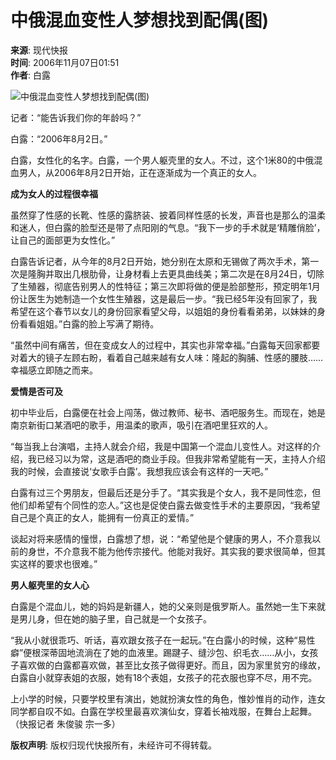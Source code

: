 # 中俄混血变性人梦想找到配偶(图)

**来源**: 现代快报  
**时间**: 2006年11月07日01:51  
**作者**: 白露  

![中俄混血变性人梦想找到配偶(图)](http://image2.sina.com.cn/dy/s/2006-11-07/U868P1T1D11441546F21DT20061107102112.jpg)

记者：“能告诉我们你的年龄吗？”

白露：“2006年8月2日。”

白露，女性化的名字。白露，一个男人躯壳里的女人。不过，这个1米80的中俄混血男人，从2006年8月2日开始，正在逐渐成为一个真正的女人。

**成为女人的过程很幸福**

虽然穿了性感的长靴、性感的露脐装、披着同样性感的长发，声音也是那么的温柔和迷人，但白露的脸型还是带了点阳刚的气息。“我下一步的手术就是‘精雕俏脸’，让自己的面部更为女性化。”

白露告诉记者，从今年的8月2日开始，她分别在太原和无锡做了两次手术，第一次是隆胸并取出几根肋骨，让身材看上去更具曲线美；第二次是在8月24日，切除了生殖器，彻底告别男人的性特征；第三次即将做的便是脸部整形，预定明年1月份让医生为她制造一个女性生殖器，这是最后一步。“我已经5年没有回家了，我希望在这个春节以女儿的身份回家看望父母，以姐姐的身份看看弟弟，以妹妹的身份看看姐姐。”白露的脸上写满了期待。

“虽然中间有痛苦，但在变成女人的过程中，其实也非常幸福。”白露每天回家都要对着大的镜子左顾右盼，看着自己越来越有女人味：隆起的胸脯、性感的腰肢……幸福感立即随之而来。

**爱情是否可及**

初中毕业后，白露便在社会上闯荡，做过教师、秘书、酒吧服务生。而现在，她是南京新街口某酒吧的歌手，用温柔的歌声，吸引在酒吧里狂欢的人。

“每当我上台演唱，主持人就会介绍，我是中国第一个混血儿变性人。对这样的介绍，我已经习以为常，这是酒吧的商业手段。但我非常希望能有一天，主持人介绍我的时候，会直接说‘女歌手白露’。我想我应该会有这样的一天吧。”

白露有过三个男朋友，但最后还是分手了。“其实我是个女人，我不是同性恋，但他们却希望有个同性的恋人。”这也是促使白露去做变性手术的主要原因，“我希望自己是个真正的女人，能拥有一份真正的爱情。”

谈起对将来感情的憧憬，白露想了想，说：“希望他是个健康的男人，不介意我以前的身世，不介意我不能为他传宗接代。他能对我好。其实我的要求很简单，但其实这样的要求也很难。” 

**男人躯壳里的女人心**

白露是个混血儿，她的妈妈是新疆人，她的父亲则是俄罗斯人。虽然她一生下来就是男儿身，但在她的脑子里，自己就是一个女孩子。

“我从小就很乖巧、听话，喜欢跟女孩子在一起玩。”在白露小的时候，这种“易性癖”便根深蒂固地流淌在了她的血液里。踢踺子、缝沙包、织毛衣……从小，女孩子喜欢做的白露都喜欢做，甚至比女孩子做得更好。而且，因为家里贫穷的缘故，白露自小就穿表姐的衣服，她有18个表姐，女孩子的花衣服也穿不尽，用不完。

上小学的时候，只要学校里有演出，她就扮演女性的角色，惟妙惟肖的动作，连女同学都自叹不如。白露在学校里最喜欢演仙女，穿着长袖戏服，在舞台上起舞。（快报记者 朱俊骏 宗一多）

**版权声明**: 版权归现代快报所有，未经许可不得转载。
<!-- tcd_original_link https://news.sina.com.cn/s/2006-11-07/015110428615s.shtml -->
